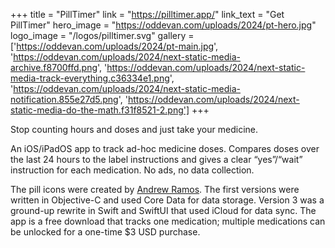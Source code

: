 +++
title = "PillTimer"
link = "https://pilltimer.app/"
link_text = "Get PillTimer"
hero_image = "https://oddevan.com/uploads/2024/pt-hero.jpg"
logo_image = "/logos/pilltimer.svg"
gallery = ['https://oddevan.com/uploads/2024/pt-main.jpg', 'https://oddevan.com/uploads/2024/next-static-media-archive.f8700ffd.png', 'https://oddevan.com/uploads/2024/next-static-media-track-everything.c36334e1.png', 'https://oddevan.com/uploads/2024/next-static-media-notification.855e27d5.png', 'https://oddevan.com/uploads/2024/next-static-media-do-the-math.f31f8521-2.png']
+++

Stop counting hours and doses and just take your medicine.

An iOS/iPadOS app to track ad-hoc medicine doses. Compares doses over the last 24 hours to the label instructions and
gives a clear “yes”/“wait” instruction for each medication. No ads, no data collection.

The pill icons were created by [Andrew Ramos](https://andrewramos.com). The first versions were written in Objective-C
and used Core Data for data storage. Version 3 was a ground-up rewrite in Swift and SwiftUI that used iCloud for data
sync. The app is a free download that tracks one medication; multiple medications can be unlocked for a one-time $3 USD
purchase.
